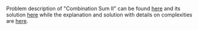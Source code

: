 Problem description of "Combination Sum II" can be found [here](https://leetcode.com/problems/combination-sum-ii/description/) and its solution [here](https://github.com/aurimas13/Solutions-To-Problems/blob/main/LeetCode/Python%20Solutions/Combination%20Sum%20II/combination.py) while the explanation and solution with details on complexities are [here](https://leetcode.com/problems/combination-sum-ii/solutions/3259198/python-solution/).
